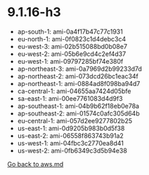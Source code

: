 
 # 9.1.16-h3
- ap-south-1: ami-0a4f17b47c77c1931
- eu-north-1: ami-0f0823c1d4debc3c4
- eu-west-3: ami-02b515088bd0b08e7
- eu-west-2: ami-05b6e9cd4c2ef4d37
- eu-west-1: ami-09797285bf74e380f
- ap-northeast-3: ami-0a7969d2b99233d7d
- ap-northeast-2: ami-073dcd26bc1eac34f
- ap-northeast-1: ami-0884ad8f098ba94d7
- ca-central-1: ami-04655aa7424d05bfe
- sa-east-1: ami-00ee7761083d4d9f3
- ap-southeast-1: ami-04b9b62f18eb0e78a
- ap-southeast-2: ami-01574c0afc305d64b
- eu-central-1: ami-057d2ee9277802b25
- us-east-1: ami-0d9205b983b0d5f38
- us-east-2: ami-06558f863743b91a2
- us-west-1: ami-04fbc3c2770ea8d41
- us-west-2: ami-0fb6349c3d5b94e38

[Go back to aws.md](../../aws.md) 
